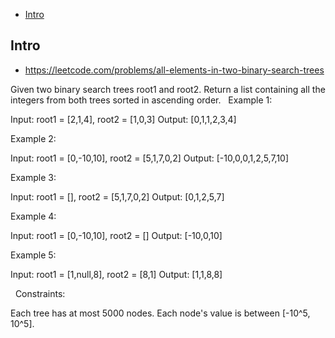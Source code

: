 - [Intro](#intro)

## Intro

- https://leetcode.com/problems/all-elements-in-two-binary-search-trees

Given two binary search trees root1 and root2.
Return a list containing all the integers from both trees sorted in ascending order.
 
Example 1:


Input: root1 = [2,1,4], root2 = [1,0,3]
Output: [0,1,1,2,3,4]

Example 2:

Input: root1 = [0,-10,10], root2 = [5,1,7,0,2]
Output: [-10,0,0,1,2,5,7,10]

Example 3:

Input: root1 = [], root2 = [5,1,7,0,2]
Output: [0,1,2,5,7]

Example 4:

Input: root1 = [0,-10,10], root2 = []
Output: [-10,0,10]

Example 5:


Input: root1 = [1,null,8], root2 = [8,1]
Output: [1,1,8,8]

 
Constraints:

Each tree has at most 5000 nodes.
Each node's value is between [-10^5, 10^5].


